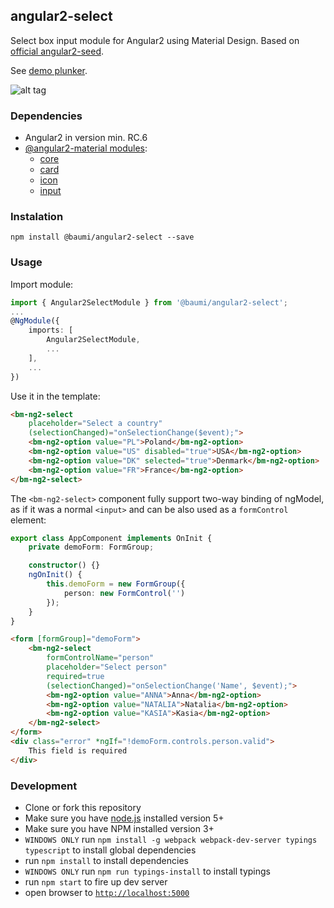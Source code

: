 ## angular2-select

Select box input module for Angular2 using Material Design. Based on [official angular2-seed](https://github.com/angular/angular2-seed).

See [demo plunker](https://embed.plnkr.co/uIMv76/).

![alt tag](https://s12.postimg.org/abgma5619/baumi_angular2_select.png)

### Dependencies

- Angular2 in version min. RC.6
- [@angular2-material modules](https://www.npmjs.com/~angular2-material):
    - [core](https://www.npmjs.com/package/@angular2-material/core)
    - [card](https://www.npmjs.com/package/@angular2-material/card)
    - [icon](https://www.npmjs.com/package/@angular2-material/icon)
    - [input](https://www.npmjs.com/package/@angular2-material/input)

### Instalation

    npm install @baumi/angular2-select --save

### Usage

Import module:

```ts
import { Angular2SelectModule } from '@baumi/angular2-select';
...
@NgModule({
    imports: [
        Angular2SelectModule,
        ...
    ],
    ...
})
```

Use it in the template:

```html
<bm-ng2-select
    placeholder="Select a country"
    (selectionChanged)="onSelectionChange($event);">
    <bm-ng2-option value="PL">Poland</bm-ng2-option>
    <bm-ng2-option value="US" disabled="true">USA</bm-ng2-option>
    <bm-ng2-option value="DK" selected="true">Denmark</bm-ng2-option>
    <bm-ng2-option value="FR">France</bm-ng2-option>
</bm-ng2-select>
```

The ```<bm-ng2-select>``` component fully support two-way binding of ngModel, as if it was a normal ```<input>``` and can be also used as a ```formControl``` element:

```ts
export class AppComponent implements OnInit {
    private demoForm: FormGroup;

    constructor() {}
    ngOnInit() {
        this.demoForm = new FormGroup({
            person: new FormControl('')
        });
    }
}
```

```html
<form [formGroup]="demoForm">
    <bm-ng2-select
        formControlName="person"
        placeholder="Select person"
        required=true
        (selectionChanged)="onSelectionChange('Name', $event);">
        <bm-ng2-option value="ANNA">Anna</bm-ng2-option>
        <bm-ng2-option value="NATALIA">Natalia</bm-ng2-option>
        <bm-ng2-option value="KASIA">Kasia</bm-ng2-option>
    </bm-ng2-select>
</form>
<div class="error" *ngIf="!demoForm.controls.person.valid">
    This field is required
</div>
```

### Development

- Clone or fork this repository
- Make sure you have [node.js](https://nodejs.org/) installed version 5+
- Make sure you have NPM installed version 3+
- `WINDOWS ONLY` run `npm install -g webpack webpack-dev-server typings typescript` to install global dependencies
- run `npm install` to install dependencies
- `WINDOWS ONLY` run `npm run typings-install` to install typings
- run `npm start` to fire up dev server
- open browser to [`http://localhost:5000`](http://localhost:5000)
